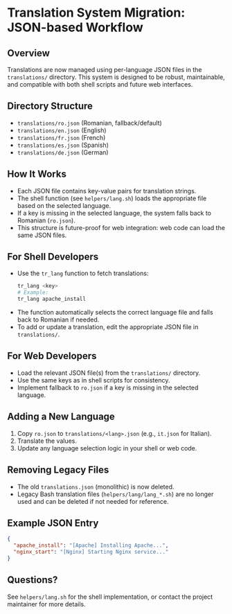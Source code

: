 # Translation System Migration: JSON-based Workflow

## Overview

Translations are now managed using per-language JSON files in the `translations/` directory. This system is designed to be robust, maintainable, and compatible with both shell scripts and future web interfaces.

## Directory Structure

- `translations/ro.json`  (Romanian, fallback/default)
- `translations/en.json`  (English)
- `translations/fr.json`  (French)
- `translations/es.json`  (Spanish)
- `translations/de.json`  (German)

## How It Works

- Each JSON file contains key-value pairs for translation strings.
- The shell function (see `helpers/lang.sh`) loads the appropriate file based on the selected language.
- If a key is missing in the selected language, the system falls back to Romanian (`ro.json`).
- This structure is future-proof for web integration: web code can load the same JSON files.

## For Shell Developers

- Use the `tr_lang` function to fetch translations:
  ```sh
  tr_lang <key>
  # Example:
  tr_lang apache_install
  ```
- The function automatically selects the correct language file and falls back to Romanian if needed.
- To add or update a translation, edit the appropriate JSON file in `translations/`.

## For Web Developers

- Load the relevant JSON file(s) from the `translations/` directory.
- Use the same keys as in shell scripts for consistency.
- Implement fallback to `ro.json` if a key is missing in the selected language.

## Adding a New Language

1. Copy `ro.json` to `translations/<lang>.json` (e.g., `it.json` for Italian).
2. Translate the values.
3. Update any language selection logic in your shell or web code.

## Removing Legacy Files

- The old `translations.json` (monolithic) is now deleted.
- Legacy Bash translation files (`helpers/lang/lang_*.sh`) are no longer used and can be deleted if not needed for reference.

## Example JSON Entry

```json
{
  "apache_install": "[Apache] Installing Apache...",
  "nginx_start": "[Nginx] Starting Nginx service..."
}
```

## Questions?

See `helpers/lang.sh` for the shell implementation, or contact the project maintainer for more details.
